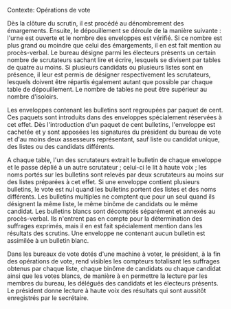 Contexte: Opérations de vote

Dès la clôture du scrutin, il est procédé au dénombrement des émargements. Ensuite, le dépouillement se déroule de la manière suivante : l'urne est ouverte et le nombre des enveloppes est vérifié. Si ce nombre est plus grand ou moindre que celui des émargements, il en est fait mention au procès-verbal. Le bureau désigne parmi les électeurs présents un certain nombre de scrutateurs sachant lire et écrire, lesquels se divisent par tables de quatre au moins. Si plusieurs candidats ou plusieurs listes sont en présence, il leur est permis de désigner respectivement les scrutateurs, lesquels doivent être répartis également autant que possible par chaque table de dépouillement. Le nombre de tables ne peut être supérieur au nombre d'isoloirs.

Les enveloppes contenant les bulletins sont regroupées par paquet de cent. Ces paquets sont introduits dans des enveloppes spécialement réservées à cet effet. Dès l'introduction d'un paquet de cent bulletins, l'enveloppe est cachetée et y sont apposées les signatures du président du bureau de vote et d'au moins deux assesseurs représentant, sauf liste ou candidat unique, des listes ou des candidats différents.

A chaque table, l'un des scrutateurs extrait le bulletin de chaque enveloppe et le passe déplié à un autre scrutateur ; celui-ci le lit à haute voix ; les noms portés sur les bulletins sont relevés par deux scrutateurs au moins sur des listes préparées à cet effet. Si une enveloppe contient plusieurs bulletins, le vote est nul quand les bulletins portent des listes et des noms différents. Les bulletins multiples ne comptent que pour un seul quand ils désignent la même liste, le même binôme de candidats ou le même candidat. Les bulletins blancs sont décomptés séparément et annexés au procès-verbal. Ils n'entrent pas en compte pour la détermination des suffrages exprimés, mais il en est fait spécialement mention dans les résultats des scrutins. Une enveloppe ne contenant aucun bulletin est assimilée à un bulletin blanc.

Dans les bureaux de vote dotés d'une machine à voter, le président, à la fin des opérations de vote, rend visibles les compteurs totalisant les suffrages obtenus par chaque liste, chaque binôme de candidats ou chaque candidat ainsi que les votes blancs, de manière à en permettre la lecture par les membres du bureau, les délégués des candidats et les électeurs présents. Le président donne lecture à haute voix des résultats qui sont aussitôt enregistrés par le secrétaire.